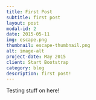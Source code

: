 ```yaml
---
title: First Post
subtitle: first post
layout: post
modal-id: 2
date: 2015-05-11
img: escape.png
thumbnail: escape-thumbnail.png
alt: image-alt
project-date: May 2015
client: Start Bootstrap
category: blog
description: first post!
---
```

Testing stuff on here!
